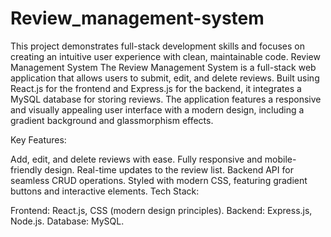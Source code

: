 # Review_management-system
This project demonstrates full-stack development skills and focuses on creating an intuitive user experience with clean, maintainable code.
Review Management System
The Review Management System is a full-stack web application that allows users to submit, edit, and delete reviews. Built using React.js for the frontend and Express.js for the backend, it integrates a MySQL database for storing reviews. The application features a responsive and visually appealing user interface with a modern design, including a gradient background and glassmorphism effects.

Key Features:

Add, edit, and delete reviews with ease.
Fully responsive and mobile-friendly design.
Real-time updates to the review list.
Backend API for seamless CRUD operations.
Styled with modern CSS, featuring gradient buttons and interactive elements.
Tech Stack:

Frontend: React.js, CSS (modern design principles).
Backend: Express.js, Node.js.
Database: MySQL.
